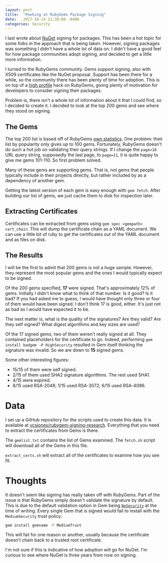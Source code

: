 ```yaml
---
layout: post
title:  "Peeking at RubyGems Package Signing"
date:   2017-10-14 21:30:00 -0400
categories: Security
---
```


I last wrote about [NuGet][1] signing for packages. This has been a hot
topic for some folks in the approach that is being taken. However, signing
packages was something I didn't have a whole lot of data on. I didn't have a
good feel for how package communities adopt signing, and decided to get a
little more information.

I turned to the RubyGems community. Gems support signing, also with X509
certificates like the NuGet proposal. Support has been there for a while, so
the community there has been plenty of time for adoption. This is on top of a
[high profile][2] hack on RubyGems, giving plenty of motivation for developers
to consider signing their packages.

Problem is, there isn't a whole lot of information about it that I could
find, so I decided to create it. I decided to look at the top 200 gems and see
where they stood on signing.

## The Gems

The top 200 list is based off of RubyGems [own statistics][3]. One problem:
their list by popularity only gives up to 100 gems. Fortunately, RubyGems
doesn't do such a hot job on validating their query strings. If I change the
`page=10` URL query string, supposedly the last page, to `page=11`, it is
quite happy to give me gems 101-110. So first problem solved.

Many of these gems are supporting gems. That is, not gems that people typically
include in their projects directly, but rather included by as a dependency of
another gem.

Getting the latest version of each gem is easy enough with `gem fetch`. After
building our list of gems, we just cache them to disk for inspection later.

## Extracting Certificates

Certificates can be extracted from gems using `gem spec <gempath> cert_chain`.
This will dump the certificate chain as a YAML document. We can use a little
bit of ruby to get the certificates out of the YAML document and as files on
disk.


## The Results

I will be the first to admit that 200 gems is not a huge sample. However,
they represent the most popular gems and the ones I would typically expect to
be signed.

Of the 200 gems specified, **17** were signed. That's approximately 12% of gems.
Initially I didn't know what to think of that number. Is it good? Is it bad?
If you had asked me to guess, I would have thought only three or four of them
would have been signed. I don't think 17 is good, either. It's just not as bad
as I would have expected it to be.

The next matter is, what is the quality of the signatures? Are they valid? Are
they self signed? What digest algorithms and key sizes are used?

Of the 17 signed gems, two of them weren't really signed at all. They contained
placeholders for the certificate to go. Indeed, performing
`gem install badgem -P HighSecurity` resulted in Gem itself thinking the
signature was invalid. So we are down to **15** signed gems.

Some other interesting figures:

* 15/15 of them were self signed.
* 2/15 of them used SHA2 signature algorithms. The rest used SHA1.
* 4/15 were expired.
* 8/15 used RSA-2048; 1/15 used RSA-3072; 6/15 used RSA-4096.


# Data

I set up a GitHub repository for the scripts used to create this data. It is
available at [vcsjones/rubygem-signing-research][4]. Everything that you need to
extract the certificates from Gems is there.

The `gemlist.txt` contains the list of Gems examined. The `fetch.sh` script will
download all of the Gems in this file.

`extract_certs.sh` will extract all of the certificates to examine how you see
fit.

# Thoughts

It doesn't seem like signing has really taken off with RubyGems. Part of the
issue is that RubyGems simply doesn't validate the signature by default. This is
due to the default validation option in Gem being [`NoSecurity`][5] at the time
of writing. Every single Gem that is signed would fail to install with the
`MediumSecurity` trust policy:

```sh
gem install gemname -P MediumTrust
```

This will fail for one reason or another, usually because the certificate
doesn't chain back to a trusted root certificate.

I'm not sure if this is indicative of how adoption will go for NuGet. I'm
curious to see where NuGet is three years from now on signing.

[1]: /nuget-package-signing/
[2]: https://venturebeat.com/2013/01/30/rubygems-org-hacked-interrupting-heroku-services-and-putting-millions-of-sites-using-rails-at-risk/
[3]: https://rubygems.org/stats?page=1
[4]: https://github.com/vcsjones/rubygem-signing-research
[5]: https://github.com/rubygems/rubygems/blob/20612e7d30394689ea2f8f18f6c44a035c8b0d09/lib/rubygems/dependency_installer.rb#L27